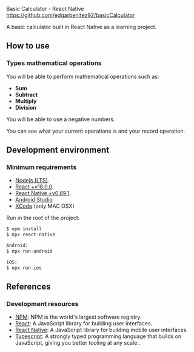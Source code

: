 Basic Calculator - React Native
https://github.com/edgarbenitez92/basicCalculator

A basic calculator built in React Native as a learning project.

## How to use

### Types mathematical operations

You will be able to perform mathematical
operations such as:

- **Sum**
- **Subtract**
- **Multiply**
- **Division**

You will be able to use a negative numbers.

You can see what your current operations is and your
record operation.

## Development environment

### Minimum requirements

- [Nodejs (LTS)](https://nodejs.org/es/).
- [React +v18.0.0](https://es.reactjs.org/).
- [React Native +v0.69.1](https://reactnative.dev/).
- [Android Studio](https://developer.android.com/studio)
- [XCode](https://developer.apple.com/xcode/resources/) (only MAC OSX)


Run in the root of the project:

```sh
$ npm install
$ npx react-native

Android:
$ npx run-android

iOS:
$ npx run-ios
```

## References

### Development resources

- [NPM](https://docs.npmjs.com/): NPM is the world's largest software registry.
- [React](https://en.reactjs.org/): A JavaScript library for building user interfaces.
- [React Native](https://reactnative.dev/): A JavaScript library for building mobile user interfaces.
- [Typescript](https://www.typescriptlang.org/): A strongly typed programming language that builds on JavaScript, giving you better tooling at any scale..